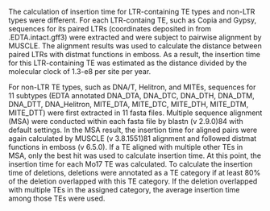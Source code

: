 The calculation of insertion time for LTR-containing TE types and non-LTR types were different. For each LTR-containg TE, such as Copia and Gypsy, sequences for its paired LTRs (coordinates deposited in from .EDTA.intact.gff3) were extracted and were subject to pairwise alignment by MUSCLE. The alignment results was used to calculate the distance between paired LTRs with distmat functions in emboss. As a result, the insertion time for this LTR-containing TE was estimated as the distance divided by the molecular clock of 1.3-e8 per site per year. 






For non-LTR TE types, such as DNA/T, Helitron, and MITEs, sequences for 11 subtypes (EDTA annotated DNA_DTA, DNA_DTC, DNA_DTH, DNA_DTM, DNA_DTT, DNA_Helitron, MITE_DTA, MITE_DTC, MITE_DTH, MITE_DTM, MITE_DTT) were first extracted in 11 fasta files. Multiple sequence alignment (MSA) were conducted within each fasta file by blastn (v 2.9.0)84 with default settings. In the MSA result, the insertion time for aligned pairs were again calculated by MUSCLE (v 3.8.1551)81 alignment and followed distmat functions in emboss (v 6.5.0). If a TE aligned with multiple other TEs in MSA, only the best hit was used to calculate insertion time. At this point, the insertion time for each Mo17 TE was calculated. To calculate the insertion time of deletions, deletions were annotated as a TE category if at least 80% of the deletion overlapped with this TE category. If the deletion overlapped with multiple TEs in the assigned category, the average insertion time among those TEs were used. 